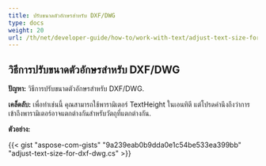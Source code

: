 ```yaml
---
title: ปรับขนาดตัวอักษรสำหรับ DXF/DWG
type: docs
weight: 20
url: /th/net/developer-guide/how-to/work-with-text/adjust-text-size-for-dxf-dwg/
---
```



## **วิธีการปรับขนาดตัวอักษรสำหรับ DXF/DWG**

**ปัญหา:** วิธีการปรับขนาดตัวอักษรสำหรับ DXF/DWG.

**เคล็ดลับ:** เพื่อทำเช่นนี้ คุณสามารถใช้พารามิเตอร์ TextHeight ในเอนทิตี แต่โปรดคำนึงถึงว่าการเข้าถึงพารามิเตอร์อาจแตกต่างกันสำหรับวัตถุที่แตกต่างกัน.

**ตัวอย่าง:**

{{< gist "aspose-com-gists" "9a239eab0b9dda0e1c54be533ea399bb" "adjust-text-size-for-dxf-dwg.cs" >}}
